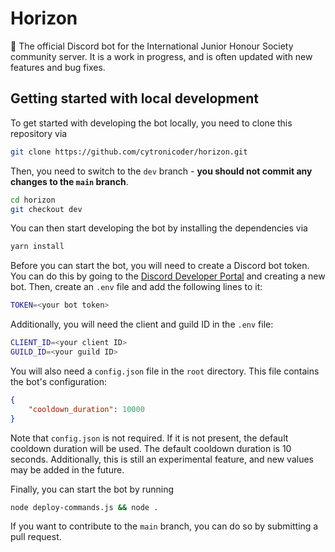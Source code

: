 # Horizon
🌅 The official Discord bot for the International Junior Honour Society community server. It is a work in progress, and is often updated with new features and bug fixes.

## Getting started with local development
To get started with developing the bot locally, you need to clone this repository via

```bash
git clone https://github.com/cytronicoder/horizon.git
```
Then, you need to switch to the `dev` branch - **you should not commit any changes to the `main` branch**.

```bash
cd horizon
git checkout dev
```

You can then start developing the bot by installing the dependencies via

```bash
yarn install
```

Before you can start the bot, you will need to create a Discord bot token. You can do this by going to the [Discord Developer Portal](https://discordapp.com/developers/applications/me) and creating a new bot. Then, create an `.env` file and add the following lines to it:

```bash
TOKEN=<your bot token>
```

Additionally, you will need the client and guild ID in the `.env` file:

```bash
CLIENT_ID=<your client ID>
GUILD_ID=<your guild ID>
```

You will also need a `config.json` file in the `root` directory. This file contains the bot's configuration:

```json
{
    "cooldown_duration": 10000
}
```

Note that `config.json` is not required. If it is not present, the default cooldown duration will be used. The default cooldown duration is 10 seconds. Additionally, this is still an experimental feature, and new values may be added in the future.

Finally, you can start the bot by running

```bash
node deploy-commands.js && node .
```

If you want to contribute to the `main` branch, you can do so by submitting a pull request.